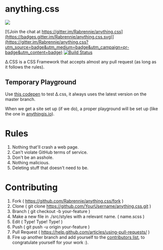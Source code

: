 # anything.css
![](https://raw.githubusercontent.com/Rabrennie/anything.css/master/icon.png)

[![Join the chat at https://gitter.im/Rabrennie/anything.css](https://badges.gitter.im/Rabrennie/anything.css.svg)](https://gitter.im/Rabrennie/anything.css?utm_source=badge&utm_medium=badge&utm_campaign=pr-badge&utm_content=badge) [![Build Status](https://travis-ci.org/Rabrennie/anything.css.svg?branch=master)](https://travis-ci.org/Rabrennie/anything.css)

Δ.CSS is a CSS Framework that accepts almost any pull request (as long as it follows the rules).

## Temporary Playground
Use [this codepen](https://codepen.io/TheBITLINK/pen/JKNgxN?editors=1000) to test Δ.css, it always uses the latest version on the master branch.

When we get a site set up (if we do), a proper playground will be set up (like the one in [anythingjs.io](http://anythingjs.io/playground.html)).

# Rules
1. Nothing that'll crash a web page.
1. Can't violate GitHub terms of service.
1. Don't be an asshole.
  1. Nothing malicious.  
  1. Deleting stuff that doesn't need to be.

# Contributing
1. Fork ( https://github.com/Rabrennie/anything.css/fork )
1. Clone ( git clone https://github.com/YourUsername/anything.css.git )
1. Branch ( git checkout -b your-feature )
2. Make a new file in ./src/styles with a relevant name. ( name.scss )
1. Edit ( Type! Type! Type! )
1. Push ( git push -u origin your-feature )
1. Pull Request ( https://help.github.com/articles/using-pull-requests/ )
1. Fire up another branch and add yourself to the [contributors list](CONTRIBUTORS.md), to congratulate yourself for your work :).
